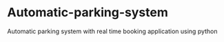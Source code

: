 # Automatic-parking-system
Automatic parking system with real time booking application using python
